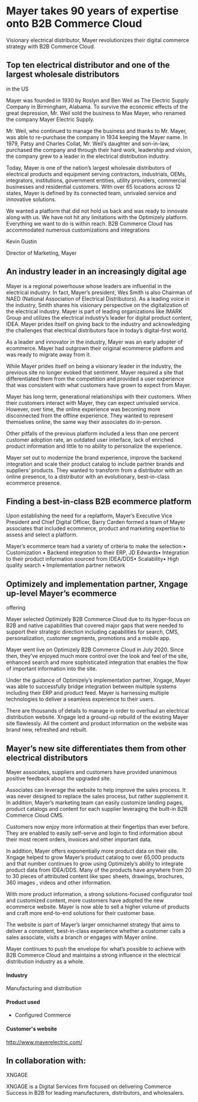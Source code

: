 # Mayer takes 90 years of expertise onto B2B Commerce Cloud

Visionary electrical distributor, Mayer revolutionizes their digital commerce
strategy with B2B Commerce Cloud.

## Top ten electrical distributor and one of the largest wholesale distributors

in the US

Mayer was founded in 1930 by Roslyn and Ben Weil as The Electric Supply Company
in Birmingham, Alabama. To survive the economic effects of the great depression,
Mr. Weil sold the business to Max Mayer, who renamed the company Mayer Electric
Supply.

Mr. Weil, who continued to manage the business and thanks to Mr. Mayer, was able
to re-purchase the company in 1934 keeping the Mayer name. In 1979, Patsy and
Charles Collat, Mr. Weil’s daughter and son-in-law, purchased the company and
through their hard work, leadership and vision, the company grew to a leader in
the electrical distribution industry.

Today, Mayer is one of the nation’s largest wholesale distributors of electrical
products and equipment serving contractors, industrials, OEMs, integrators,
institutions, government entities, utility providers, commercial businesses and
residential customers. With over 65 locations across 12 states, Mayer is defined
by its connected team, unrivaled service and innovative solutions.

We wanted a platform that did not hold us back and was ready to innovate along
with us. We have not hit any limitations with the Optimizely platform.
Everything we want to do is within reach. B2B Commerce Cloud has accommodated
numerous customizations and integrations

Kevin Gustin

Director of Marketing, Mayer

## An industry leader in an increasingly digital age

Mayer is a regional powerhouse whose leaders are influential in the electrical
industry. In fact, Mayer’s president, Wes Smith is also Chairman of NAED
(National Association of Electrical Distributors). As a leading voice in the
industry, Smith shares his visionary perspective on the digitalization of the
electrical industry. Mayer is part of leading organizations like IMARK Group and
utilizes the electrical industry’s leader for digital product content, IDEA.
Mayer prides itself on giving back to the industry and acknowledging the
challenges that electrical distributors face in today’s digital-first world.

As a leader and innovator in the industry, Mayer was an early adopter of
ecommerce. Mayer had outgrown their original ecommerce platform and was ready to
migrate away from it.

While Mayer prides itself on being a visionary leader in the industry, the
previous site no longer evoked that sentiment. Mayer required a site that
differentiated them from the competition and provided a user experience that was
consistent with what customers have grown to expect from Mayer.

Mayer has long term, generational relationships with their customers. When their
customers interact with Mayer, they can expect unrivaled service. However, over
time, the online experience was becoming more disconnected from the offline
experience. They wanted to represent themselves online, the same way their
associates do in-person.

Other pitfalls of the previous platform included a less than one percent
customer adoption rate, an outdated user interface, lack of enriched product
information and little to no ability to personalize the experience.

Mayer set out to modernize the brand experience, improve the backend integration
and scale their product catalog to include partner brands and suppliers’
products. They wanted to transform from a distributor with an online presence,
to a distributor with an evolutionary, best-in-class ecommerce presence.

## Finding a best-in-class B2B ecommerce platform

Upon establishing the need for a replatform, Mayer’s Executive Vice President
and Chief Digital Officer, Barry Carden formed a team of Mayer associates that
included ecommerce, product and marketing expertise to assess and select a
platform.

Mayer’s ecommerce team had a variety of criteria to make the selection:•
Customization • Backend integration to their ERP, JD Edwards• Integration to
their product information sourced from IDEA/DDS• Scalability• High quality
search • Implementation partner network

## Optimizely and implementation partner, Xngage up-level Mayer’s ecommerce

offering

Mayer selected Optimizely B2B Commerce Cloud due to its hyper-focus on B2B and
native capabilities that covered major gaps that were needed to support their
strategic direction including capabilities for search, CMS, personalization,
customer segments, promotions and a mobile app.

Mayer went live on Optimizely B2B Commerce Cloud in July 2020. Since then,
they’ve enjoyed much more control over the look and feel of the site, enhanced
search and more sophisticated integration that enables the flow of important
information into the site.

Under the guidance of Optimizely’s implementation partner, Xngage, Mayer was
able to successfully bridge integration between multiple systems including their
ERP and product feed. Mayer is harnessing multiple technologies to deliver a
seamless experience to their users.

There are thousands of details to manage in order to overhaul an electrical
distribution website. Xngage led a ground-up rebuild of the existing Mayer site
flawlessly. All the content and product information on the website was brand
new, refreshed and rebuilt.

## Mayer’s new site differentiates them from other electrical distributors

Mayer associates, suppliers and customers have provided unanimous positive
feedback about the upgraded site.

Associates can leverage the website to help improve the sales process. It was
never designed to replace the sales process, but rather supplement it. In
addition, Mayer’s marketing team can easily customize landing pages, product
catalogs and content for each supplier leveraging the built-in B2B Commerce
Cloud CMS.

Customers now enjoy more information at their fingertips than ever before. They
are enabled to easily self-serve and login to find information about their most
recent orders, invoices and other important data.

In addition, Mayer offers exponentially more product data on their site. Xngage
helped to grow Mayer’s product catalog to over 65,000 products and that number
continues to grow using Optimizely’s ability to integrate product data from
IDEA/DDS. Many of the products have anywhere from 20 to 30 pieces of attributed
content like spec sheets, drawings, brochures, 360 images , videos and other
information.

With more product information, a strong solutions-focused configurator tool and
customized content, more customers have adopted the new ecommerce website. Mayer
is now able to sell a higher volume of products and craft more end-to-end
solutions for their customer base.

The website is part of Mayer’s larger omnichannel strategy that aims to deliver
a consistent, best-in-class experience whether a customer calls a sales
associate, visits a branch or engages with Mayer online.

Mayer continues to push the envelope for what’s possible to achieve with B2B
Commerce Cloud and maintains a strong influence in the electrical distribution
industry as a whole.

#### Industry

Manufacturing and distribution

#### Product used

- Configured Commerce

#### Customer's website

http://www.mayerelectric.com/

## In collaboration with:

XNGAGE

XNGAGE is a Digital Services firm focused on delivering Commerce Success in B2B
for leading manufacturers, distributors, and wholesalers.
